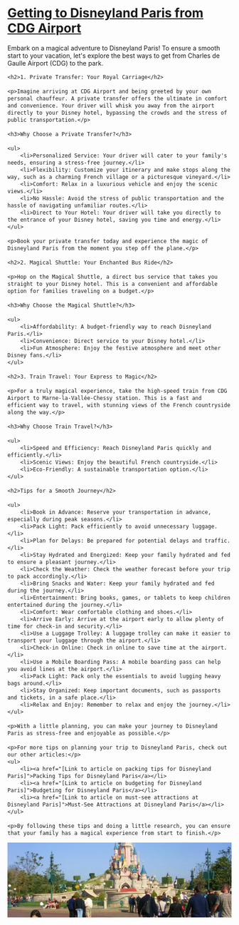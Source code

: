 <h1><a href="https://en.paris-car-service.com/book/paris-roissy-charles-de-gaulle-airport-cdg-1/disneyland-paris-park-eurodisney-2/">Getting to Disneyland Paris from CDG Airport</a></h1>

   <p>Embark on a magical adventure to Disneyland Paris! To ensure a smooth start to your vacation, let's explore the best ways to get from Charles de Gaulle Airport (CDG) to the park.</p>

    <h2>1. Private Transfer: Your Royal Carriage</h2>

    <p>Imagine arriving at CDG Airport and being greeted by your own personal chauffeur. A private transfer offers the ultimate in comfort and convenience. Your driver will whisk you away from the airport directly to your Disney hotel, bypassing the crowds and the stress of public transportation.</p>

    <h3>Why Choose a Private Transfer?</h3>

    <ul>
        <li>Personalized Service: Your driver will cater to your family's needs, ensuring a stress-free journey.</li>
        <li>Flexibility: Customize your itinerary and make stops along the way, such as a charming French village or a picturesque vineyard.</li>
        <li>Comfort: Relax in a luxurious vehicle and enjoy the scenic views.</li>
        <li>No Hassle: Avoid the stress of public transportation and the hassle of navigating unfamiliar routes.</li>
        <li>Direct to Your Hotel: Your driver will take you directly to the entrance of your Disney hotel, saving you time and energy.</li>
    </ul>

    <p>Book your private transfer today and experience the magic of Disneyland Paris from the moment you step off the plane.</p>

    <h2>2. Magical Shuttle: Your Enchanted Bus Ride</h2>

    <p>Hop on the Magical Shuttle, a direct bus service that takes you straight to your Disney hotel. This is a convenient and affordable option for families traveling on a budget.</p>

    <h3>Why Choose the Magical Shuttle?</h3>

    <ul>
        <li>Affordability: A budget-friendly way to reach Disneyland Paris.</li>
        <li>Convenience: Direct service to your Disney hotel.</li>
        <li>Fun Atmosphere: Enjoy the festive atmosphere and meet other Disney fans.</li>
    </ul>

    <h2>3. Train Travel: Your Express to Magic</h2>

    <p>For a truly magical experience, take the high-speed train from CDG Airport to Marne-la-Vallée-Chessy station. This is a fast and efficient way to travel, with stunning views of the French countryside along the way.</p>

    <h3>Why Choose Train Travel?</h3>

    <ul>
        <li>Speed and Efficiency: Reach Disneyland Paris quickly and efficiently.</li>
        <li>Scenic Views: Enjoy the beautiful French countryside.</li>
        <li>Eco-Friendly: A sustainable transportation option.</li>
    </ul>

    <h2>Tips for a Smooth Journey</h2>

    <ul>
        <li>Book in Advance: Reserve your transportation in advance, especially during peak seasons.</li>
        <li>Pack Light: Pack efficiently to avoid unnecessary luggage.</li>
        <li>Plan for Delays: Be prepared for potential delays and traffic.</li>
        <li>Stay Hydrated and Energized: Keep your family hydrated and fed to ensure a pleasant journey.</li>
        <li>Check the Weather: Check the weather forecast before your trip to pack accordingly.</li>
        <li>Bring Snacks and Water: Keep your family hydrated and fed during the journey.</li>
        <li>Entertainment: Bring books, games, or tablets to keep children entertained during the journey.</li>
        <li>Comfort: Wear comfortable clothing and shoes.</li>
        <li>Arrive Early: Arrive at the airport early to allow plenty of time for check-in and security.</li>
        <li>Use a Luggage Trolley: A luggage trolley can make it easier to transport your luggage through the airport.</li>
        <li>Check-in Online: Check in online to save time at the airport.</li>
        <li>Use a Mobile Boarding Pass: A mobile boarding pass can help you avoid lines at the airport.</li>
        <li>Pack Light: Pack only the essentials to avoid lugging heavy bags around.</li>
        <li>Stay Organized: Keep important documents, such as passports and tickets, in a safe place.</li>
        <li>Relax and Enjoy: Remember to relax and enjoy the journey.</li>
    </ul>

    <p>With a little planning, you can make your journey to Disneyland Paris as stress-free and enjoyable as possible.</p>

    <p>For more tips on planning your trip to Disneyland Paris, check out our other articles:</p>
    <ul>
        <li><a href="[Link to article on packing tips for Disneyland Paris]">Packing Tips for Disneyland Paris</a></li>
        <li><a href="[Link to article on budgeting for Disneyland Paris]">Budgeting for Disneyland Paris</a></li>
        <li><a href="[Link to article on must-see attractions at Disneyland Paris]">Must-See Attractions at Disneyland Paris</a></li>
    </ul>

    <p>By following these tips and doing a little research, you can ensure that your family has a magical experience from start to finish.</p>

  <img src="disney.jpeg" alt="A family smiling in front of the Disneyland Paris castle">
